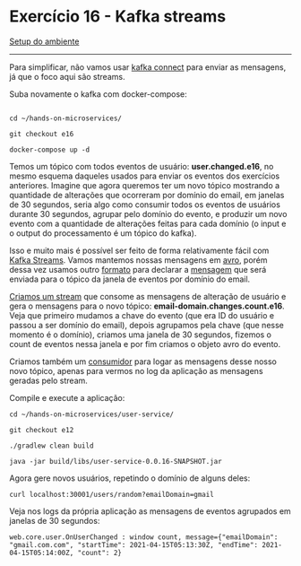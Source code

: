 # Exercício 16 - Kafka streams
[Setup do ambiente](https://github.com/luizroos/hands-on-microservices)

---

Para simplificar, não vamos usar [kafka connect](https://github.com/luizroos/hands-on-microservices/tree/e15) para enviar as mensagens, já que o foco aqui são streams.

Suba novamente o kafka com docker-compose:

```console

cd ~/hands-on-microservices/

git checkout e16

docker-compose up -d
```

Temos um tópico com todos eventos de usuário: **user.changed.e16**, no mesmo esquema daqueles usados para enviar os eventos dos exercícios anteriores. Imagine que agora queremos ter um novo tópico mostrando a quantidade de alterações que ocorreram por domínio do email, em janelas de 30 segundos, seria algo como consumir todos os eventos de usuários durante 30 segundos, agrupar pelo domínio do evento, e produzir um novo evento com a quantidade de alterações feitas para cada domínio (o input e o output do processamento é um tópico do kafka).

Isso e muito mais é possível ser feito de forma relativamente fácil com [Kafka Streams](https://kafka.apache.org/documentation/streams/). Vamos mantemos nossas mensagens em [avro](https://github.com/luizroos/hands-on-microservices/tree/e14), porém dessa vez usamos outro [formato](https://avro.apache.org/docs/current/idl.html) para declarar a [mensagem](user-service/src/main/avro/EmailDomainChangesCountMessage.avdl) que será enviada para o tópico da janela de eventos por domínio do email.

[Criamos um stream](user-service/src/main/java/web/StreamsConfig.java) que consome as mensagens de alteração de usuário e gera o mensagens para o novo tópico: **email-domain.changes.count.e16**. Veja que primeiro mudamos a chave do evento (que era ID do usuário e passou a ser domínio do email), depois agrupamos pela chave (que nesse momento é o domínio), criamos uma janela de 30 segundos, fizemos o count de eventos nessa janela e por fim criamos o objeto avro do evento.

Criamos também um [consumidor](user-service/src/main/java/web/core/user/OnUserChanged.java) para logar as mensagens desse nosso novo tópico, apenas para vermos no log da aplicação as mensagens geradas pelo stream. 

Compile e execute a aplicação:

```console
cd ~/hands-on-microservices/user-service/

git checkout e12

./gradlew clean build

java -jar build/libs/user-service-0.0.16-SNAPSHOT.jar
```

Agora gere novos usuários, repetindo o domínio de alguns deles:

```console
curl localhost:30001/users/random?emailDomain=gmail
```

Veja nos logs da própria aplicação as mensagens de eventos agrupados em janelas de 30 segundos:

```console
web.core.user.OnUserChanged : window count, message={"emailDomain": "gmail.com.com", "startTime": 2021-04-15T05:13:30Z, "endTime": 2021-04-15T05:14:00Z, "count": 2}
```


